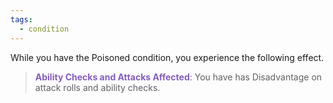 ```yaml
---
tags:
  - condition
---
```

While you have the Poisoned condition, you experience the following effect.

> **<span style="color:rgb(134, 93, 187)">Ability Checks and Attacks Affected</span>**: You have has Disadvantage on attack rolls and ability checks.